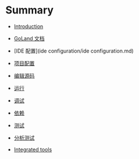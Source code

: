 # Summary

* [Introduction](README.md)

* [GoLand 文档](documentation/documentation.md)
* [IDE 配置](ide configuration/ide configuration.md)
* [项目配置]()
* [编辑源码]()
* [运行]()
* [调试]()
* [依赖]()
* [测试]()
* [分析测试]()
* [Integrated tools]()
